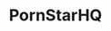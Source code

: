 ---
title: PornStarHQ
crosslinks:
- BustyNaturalPornstars
- theSourcer
- livven
- PORN4U
- botwatch
- PornStarletHQ
- Ashlynn_Brooke
- PornConnoisseurFavs
- MassdropBot
- tipofmypenis
- reversecowgirl
- RayleneX
- SourceLibrary
- MorganLee
- BrooklynChase
- AaliyahHadid
- Esperanza_Gomez
- meetpornstar
- nicoleaniston
- Hugeboobshardcore
---